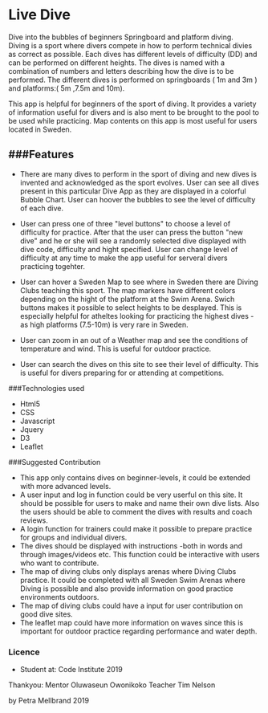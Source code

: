 # Live Dive
Dive into the bubbles of beginners Springboard and platform diving.  
Diving is a sport where divers compete in how to perform technical divies as correct as possible. Each dives has different levels of difficulty (DD) and can be performed on different heights. The dives is named with a combination of numbers and letters describing how the dive is to be performed. The different dives is performed on springboards ( 1m and 3m ) and platforms:( 5m ,7.5m and 10m). 

This app is helpful for beginners of the sport of diving. It provides a variety of information useful for divers and is also ment to be brought to the pool to be used while practicing. Map contents on this app is most useful for users located in Sweden.  

###Features
---

* There are many dives to perform in the sport of diving and new dives is invented and acknowledged as the sport evolves. User can see all dives present in this particular Dive App as they are displayed in a colorful Bubble Chart. User can hoover the bubbles to see the level of difficulty of each dive. 

* User can press one of three "level buttons" to choose a level of difficulty for practice. After that the user can press the button "new dive" and he or she will see a randomly selected dive displayed with dive code, difficulty and hight specified. User can change level of difficulty at any time to make the app useful for serveral divers practicing togehter. 

* User can hover a Sweden Map to see where in Sweden there are Diving Clubs teaching this sport. The map markers have different colors depending on the hight of the platform at the Swim Arena. Swich buttons makes it possible to select heights to be desplayed. This is especially helpful for atheltes looking for practicing the highest dives -as high platforms (7.5-10m) is very rare in Sweden.

* User can zoom in an out of a Weather map and see the conditions of temperature and wind. This is useful for outdoor practice. 

* User can search the dives on this site to see their level of difficulty. This is useful for divers preparing for or attending at competitions. 

###Technologies used
* Html5
* CSS
* Javascript
* Jquery
* D3
* Leaflet

###Suggested Contribution
* This app only contains dives on beginner-levels, it could be extended with more advanced levels.
* A user input and log in function could be very userful on this site. It should be possible for users to make and name their own dive lists. Also the users should be able to comment the dives with results and coach reviews. 
* A login function for trainers could make it possible to prepare practice for groups and individual divers. 
* The dives should be displayed with instructions -both in words and through images/videos etc. This function could be interactive with users who want to contribute.
* The map of diving clubs only displays arenas where Diving Clubs practice. It could be completed with all Sweden Swim Arenas where Diving is possible and also provide information on good practice environments outdoors.
* The map of diving clubs could have a input for user contribution on good dive sites.
* The leaflet map could have more information on waves since this is important for outdoor practice regarding performance and water depth.

### 

### Licence
* Student at:
Code Institute 2019

Thankyou:
Mentor  Oluwaseun Owonikoko
Teacher Tim Nelson

by Petra Mellbrand 2019









